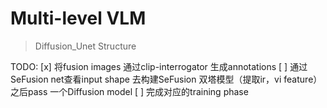 # Multi-level VLM

> Diffusion_Unet Structure

TODO:
[x] 将fusion images 通过clip-interrogator 生成annotations
[ ] 通过SeFusion net查看input shape 去构建SeFusion 双塔模型（提取ir，vi feature）之后pass 一个Diffusion model
[ ] 完成对应的training phase